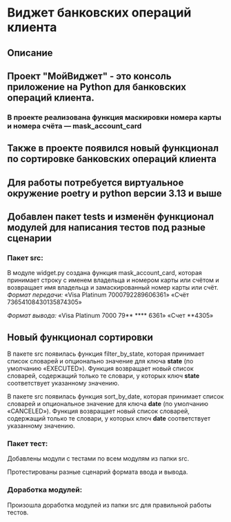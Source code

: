# Виджет банковских операций клиента 
 
## Описание 

## Проект "МойВиджет" - это консоль приложение на Python для банковских операций клиента.

### В проекте реализована функция маскировки номера карты и номера счёта — mask_account_card

## Также в проекте появился новый функционал по сортировке банковских операций клиента 

## Для работы потребуется виртуальное окружение poetry и python версии 3.13 и выше

## Добавлен пакет tests и изменён функционал модулей для написания тестов под разные сценарии

### Пакет src:
В модуле widget.py создана функция mask_account_card, которая принимает строку с именем владельца и номером карты или счётом и возвращает имя владельца и замаскированный номер карты или счёт. 
*Формат передачи:* 
«Visa Platinum 7000792289606361» 
«Счёт 73654108430135874305»

*Формат вывода:* 
«Visa Platinum 7000 79** **** 6361» 
«Счет **4305»

## Новый функционал сортировки

В пакете src появилась функция filter_by_state, которая принимает список словарей и опционально значение для ключа **state** (по умолчанию «EXECUTED»). Функция возвращает новый список словарей, содержащий только те словари, у которых ключ **state** 
соответствует указанному значению.

В пакете src появилась функция sort_by_date, которая принимает список словарей и опциональное значение для ключа **date** (по умолчанию «CANCELED»). Функция возвращает новый список словарей, содержащий только те словари, у которых ключ **date**
соответствует указанному значению.

### Пакет тест:
Добавлены модули с тестами по всем модулям из папки src.

Протестированы разные сценарий формата ввода и вывода.

### Доработка модулей:

Произошла доработка модулей из папки src для правильной работы тестов.


